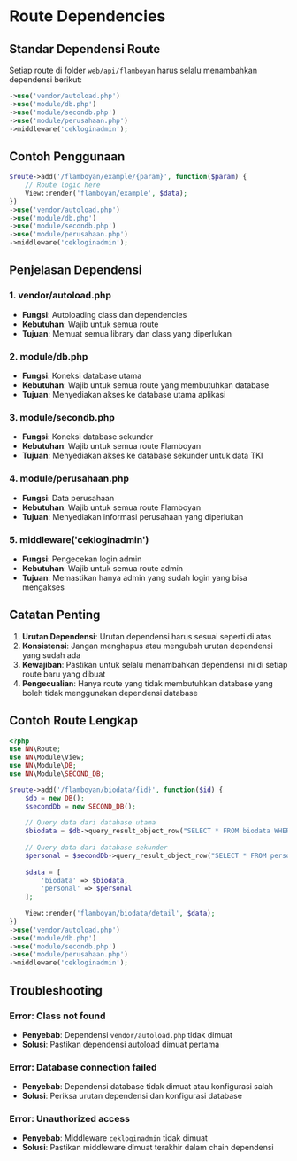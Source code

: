 # Route Dependencies

## Standar Dependensi Route

Setiap route di folder `web/api/flamboyan` harus selalu menambahkan dependensi berikut:

```php
->use('vendor/autoload.php')
->use('module/db.php')
->use('module/secondb.php')
->use('module/perusahaan.php')
->middleware('cekloginadmin');
```

## Contoh Penggunaan

```php
$route->add('/flamboyan/example/{param}', function($param) {
    // Route logic here
    View::render('flamboyan/example', $data);
})
->use('vendor/autoload.php')
->use('module/db.php')
->use('module/secondb.php')
->use('module/perusahaan.php')
->middleware('cekloginadmin');
```

## Penjelasan Dependensi

### 1. vendor/autoload.php
- **Fungsi**: Autoloading class dan dependencies
- **Kebutuhan**: Wajib untuk semua route
- **Tujuan**: Memuat semua library dan class yang diperlukan

### 2. module/db.php
- **Fungsi**: Koneksi database utama
- **Kebutuhan**: Wajib untuk semua route yang membutuhkan database
- **Tujuan**: Menyediakan akses ke database utama aplikasi

### 3. module/secondb.php
- **Fungsi**: Koneksi database sekunder
- **Kebutuhan**: Wajib untuk semua route Flamboyan
- **Tujuan**: Menyediakan akses ke database sekunder untuk data TKI

### 4. module/perusahaan.php
- **Fungsi**: Data perusahaan
- **Kebutuhan**: Wajib untuk semua route Flamboyan
- **Tujuan**: Menyediakan informasi perusahaan yang diperlukan

### 5. middleware('cekloginadmin')
- **Fungsi**: Pengecekan login admin
- **Kebutuhan**: Wajib untuk semua route admin
- **Tujuan**: Memastikan hanya admin yang sudah login yang bisa mengakses

## Catatan Penting

1. **Urutan Dependensi**: Urutan dependensi harus sesuai seperti di atas
2. **Konsistensi**: Jangan menghapus atau mengubah urutan dependensi yang sudah ada
3. **Kewajiban**: Pastikan untuk selalu menambahkan dependensi ini di setiap route baru yang dibuat
4. **Pengecualian**: Hanya route yang tidak membutuhkan database yang boleh tidak menggunakan dependensi database

## Contoh Route Lengkap

```php
<?php
use NN\Route;
use NN\Module\View;
use NN\Module\DB;
use NN\Module\SECOND_DB;

$route->add('/flamboyan/biodata/{id}', function($id) {
    $db = new DB();
    $secondDb = new SECOND_DB();
    
    // Query data dari database utama
    $biodata = $db->query_result_object_row("SELECT * FROM biodata WHERE id = ?", [$id]);
    
    // Query data dari database sekunder
    $personal = $secondDb->query_result_object_row("SELECT * FROM personal WHERE id_biodata = ?", [$id]);
    
    $data = [
        'biodata' => $biodata,
        'personal' => $personal
    ];
    
    View::render('flamboyan/biodata/detail', $data);
})
->use('vendor/autoload.php')
->use('module/db.php')
->use('module/secondb.php')
->use('module/perusahaan.php')
->middleware('cekloginadmin');
```

## Troubleshooting

### Error: Class not found
- **Penyebab**: Dependensi `vendor/autoload.php` tidak dimuat
- **Solusi**: Pastikan dependensi autoload dimuat pertama

### Error: Database connection failed
- **Penyebab**: Dependensi database tidak dimuat atau konfigurasi salah
- **Solusi**: Periksa urutan dependensi dan konfigurasi database

### Error: Unauthorized access
- **Penyebab**: Middleware `cekloginadmin` tidak dimuat
- **Solusi**: Pastikan middleware dimuat terakhir dalam chain dependensi 